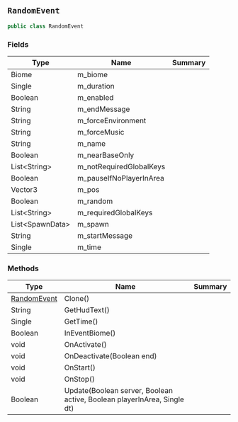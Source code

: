 ## `RandomEvent`

```csharp
public class RandomEvent

```

### Fields

| Type | Name | Summary | 
| --- | --- | --- | 
| Biome | m_biome |  | 
| Single | m_duration |  | 
| Boolean | m_enabled |  | 
| String | m_endMessage |  | 
| String | m_forceEnvironment |  | 
| String | m_forceMusic |  | 
| String | m_name |  | 
| Boolean | m_nearBaseOnly |  | 
| List&lt;String&gt; | m_notRequiredGlobalKeys |  | 
| Boolean | m_pauseIfNoPlayerInArea |  | 
| Vector3 | m_pos |  | 
| Boolean | m_random |  | 
| List&lt;String&gt; | m_requiredGlobalKeys |  | 
| List&lt;SpawnData&gt; | m_spawn |  | 
| String | m_startMessage |  | 
| Single | m_time |  | 


### Methods

| Type | Name | Summary | 
| --- | --- | --- | 
| [RandomEvent](./RandomEvent.md) | Clone() |  | 
| String | GetHudText() |  | 
| Single | GetTime() |  | 
| Boolean | InEventBiome() |  | 
| void | OnActivate() |  | 
| void | OnDeactivate(Boolean end) |  | 
| void | OnStart() |  | 
| void | OnStop() |  | 
| Boolean | Update(Boolean server, Boolean active, Boolean playerInArea, Single dt) |  | 



